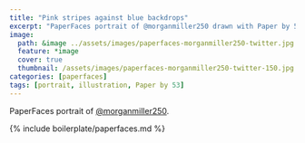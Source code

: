 ```yaml
---
title: "Pink stripes against blue backdrops"
excerpt: "PaperFaces portrait of @morganmiller250 drawn with Paper by 53 on an iPad."
image: 
  path: &image ../assets/images/paperfaces-morganmiller250-twitter.jpg 
  feature: *image
  cover: true
  thumbnail: /assets/images/paperfaces-morganmiller250-twitter-150.jpg
categories: [paperfaces]
tags: [portrait, illustration, Paper by 53]
---
```


PaperFaces portrait of [@morganmiller250](https://twitter.com/morganmiller250).

{% include boilerplate/paperfaces.md %}

